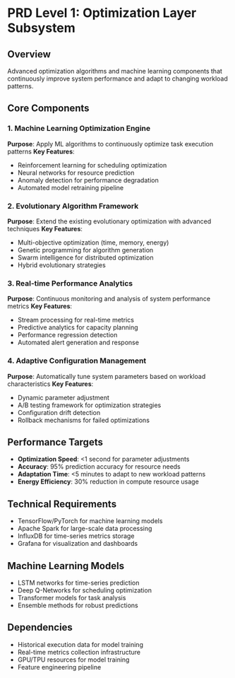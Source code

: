 # PRD Level 1: Optimization Layer Subsystem

## Overview
Advanced optimization algorithms and machine learning components that continuously improve system performance and adapt to changing workload patterns.

## Core Components

### 1. Machine Learning Optimization Engine
**Purpose**: Apply ML algorithms to continuously optimize task execution patterns
**Key Features**:
- Reinforcement learning for scheduling optimization
- Neural networks for resource prediction
- Anomaly detection for performance degradation
- Automated model retraining pipeline

### 2. Evolutionary Algorithm Framework
**Purpose**: Extend the existing evolutionary optimization with advanced techniques
**Key Features**:
- Multi-objective optimization (time, memory, energy)
- Genetic programming for algorithm generation
- Swarm intelligence for distributed optimization
- Hybrid evolutionary strategies

### 3. Real-time Performance Analytics
**Purpose**: Continuous monitoring and analysis of system performance metrics
**Key Features**:
- Stream processing for real-time metrics
- Predictive analytics for capacity planning
- Performance regression detection
- Automated alert generation and response

### 4. Adaptive Configuration Management
**Purpose**: Automatically tune system parameters based on workload characteristics
**Key Features**:
- Dynamic parameter adjustment
- A/B testing framework for optimization strategies
- Configuration drift detection
- Rollback mechanisms for failed optimizations

## Performance Targets
- **Optimization Speed**: <1 second for parameter adjustments
- **Accuracy**: 95% prediction accuracy for resource needs
- **Adaptation Time**: <5 minutes to adapt to new workload patterns
- **Energy Efficiency**: 30% reduction in compute resource usage

## Technical Requirements
- TensorFlow/PyTorch for machine learning models
- Apache Spark for large-scale data processing
- InfluxDB for time-series metrics storage
- Grafana for visualization and dashboards

## Machine Learning Models
- LSTM networks for time-series prediction
- Deep Q-Networks for scheduling optimization
- Transformer models for task analysis
- Ensemble methods for robust predictions

## Dependencies
- Historical execution data for model training
- Real-time metrics collection infrastructure
- GPU/TPU resources for model training
- Feature engineering pipeline